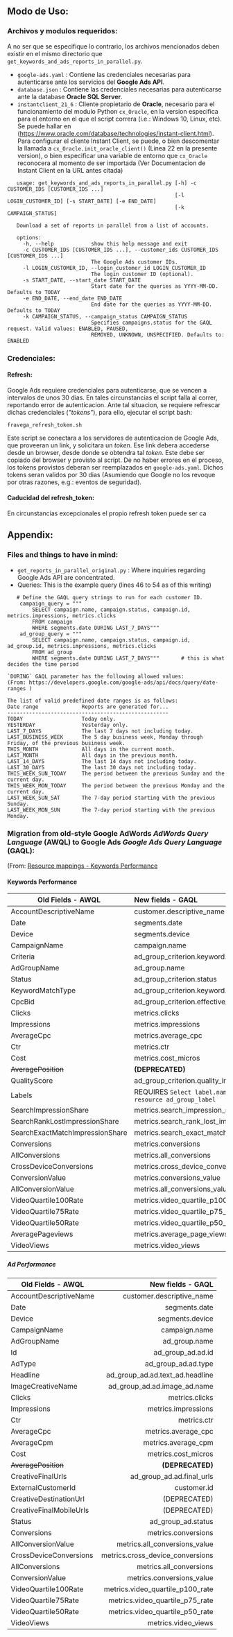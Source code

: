 ## Modo de Uso:
### Archivos y modulos requeridos:
A no ser que se especifique lo contrario, los archivos mencionados deben existir en el mismo directorio que `get_keywords_and_ads_reports_in_parallel.py`.

 * `google-ads.yaml`     : Contiene las credenciales necesarias para autenticarse ante los servicios del __Google Ads API__.
 * `database.json`       : Contiene las credenciales necesarias para autenticarse ante la database __Oracle SQL Server__.
 * `instantclient_21_6`  : Cliente propietario de __Oracle__, necesario para el funcionamiento del modulo Python `cx_Oracle`, en la version especifica para el entorno en el que el script correra (i.e.: Windows 10, Linux, etc). Se puede hallar en (https://www.oracle.com/database/technologies/instant-client.html).
    Para configurar el cliente Instant Client, se puede, o bien descomentar la llamada a `cx_Oracle.init_oracle_client()` (Linea 22 en la presente version), o bien especificar una variable de entorno que `cx_Oracle` reconocera al momento de ser importada (Ver Documentacion de Instant Client en la URL antes citada)
 
 ```
    usage: get_keywords_and_ads_reports_in_parallel.py [-h] -c CUSTOMER_IDS [CUSTOMER_IDS ...]
                                                       [-l LOGIN_CUSTOMER_ID] [-s START_DATE] [-e END_DATE]
                                                       [-k CAMPAIGN_STATUS]

    Download a set of reports in parallel from a list of accounts.

    options:
      -h, --help            show this help message and exit
      -c CUSTOMER_IDS [CUSTOMER_IDS ...], --customer_ids CUSTOMER_IDS [CUSTOMER_IDS ...]
                            The Google Ads customer IDs.
      -l LOGIN_CUSTOMER_ID, --login_customer_id LOGIN_CUSTOMER_ID
                            The login customer ID (optional).
      -s START_DATE, --start_date START_DATE
                            Start date for the queries as YYYY-MM-DD. Defaults to TODAY
      -e END_DATE, --end_date END_DATE
                            End date for the queries as YYYY-MM-DD. Defaults to TODAY
      -k CAMPAIGN_STATUS, --campaign_status CAMPAIGN_STATUS
                            Specifies campaigns.status for the GAQL request. Valid values: ENABLED, PAUSED,
                            REMOVED, UNKNOWN, UNSPECIFIED. Defaults to: ENABLED
 ```

### Credenciales:
#### Refresh:
 Google Ads requiere credenciales para autenticarse, que se vencen a intervalos de unos 30 dias. En tales circunstancias el script falla al correr, reportando error de autenticacion. Ante tal situacion, se requiere refrescar dichas credenciales (_"tokens"_), para ello, ejecutar el script bash:

 `fravega_refresh_token.sh`

 Este script se conectara a los servidores de autenticacion de Google Ads, que proveeran un link, y solicitara un _token_. Ese link debera accederse desde un browser, desde donde se obtendra tal _token_. Este debe ser copiado del browser y provisto al script.
 De no haber errores en el proceso, los tokens provistos deberan ser reemplazados en `google-ads.yaml`. Dichos tokens seran validos por 30 dias (Asumiendo que Google no los revoque por otras razones, e.g.: eventos de seguridad).

#### Caducidad del refresh_token:
 En circunstancias excepcionales el propio refresh token puede ser ca

## Appendix:
### Files and things to have in mind:

 * `get_reports_in_parallel_original.py` : Where inquiries regarding Google Ads API are concentrated.
 * Queries: This is the example query (lines 46 to 54 as of this writing)

```
   # Define the GAQL query strings to run for each customer ID.
    campaign_query = """
        SELECT campaign.name, campaign.status, campaign.id, metrics.impressions, metrics.clicks
        FROM campaign
        WHERE segments.date DURING LAST_7_DAYS"""
    ad_group_query = """
        SELECT campaign.name, campaign.status, campaign.id, ad_group.id, metrics.impressions, metrics.clicks
        FROM ad_group
        WHERE segments.date DURING LAST_7_DAYS"""       # this is what decides the time period
```

    `DURING` GAQL parameter has the following allowed values:
    (From: https://developers.google.com/google-ads/api/docs/query/date-ranges )

    The list of valid predefined date ranges is as follows:
    Date range 	            Reports are generated for...
    ----------------------------------------------------
    TODAY 	                Today only.
    YESTERDAY 	            Yesterday only.
    LAST_7_DAYS 	        The last 7 days not including today.
    LAST_BUSINESS_WEEK 	    The 5 day business week, Monday through Friday, of the previous business week.
    THIS_MONTH 	            All days in the current month.
    LAST_MONTH 	            All days in the previous month.
    LAST_14_DAYS 	        The last 14 days not including today.
    LAST_30_DAYS 	        The last 30 days not including today.
    THIS_WEEK_SUN_TODAY 	The period between the previous Sunday and the current day.
    THIS_WEEK_MON_TODAY 	The period between the previous Monday and the current day.
    LAST_WEEK_SUN_SAT 	    The 7-day period starting with the previous Sunday.
    LAST_WEEK_MON_SUN 	    The 7-day period starting with the previous Monday.

### Migration from old-style **Google AdWords** *AdWords Query Language* (AWQL) to **Google Ads** *Google Ads Query Language* (GAQL):

(From: [Resource mappings - Keywords Performance](https://developers.google.com/google-ads/api/docs/migration/mapping#keywords_performance)

#### Keywords Performance
    
| Old Fields - AWQL                         | New fields - GAQL
| ----------------------------------------- |:---------------------------------------
| AccountDescriptiveName                    | customer.descriptive_name
| Date                                      | segments.date
| Device                                    | segments.device
| CampaignName                              | campaign.name
| Criteria                                  | ad_group_criterion.keyword.text
| AdGroupName                               | ad_group.name
| Status                                    | ad_group_criterion.status
| KeywordMatchType                          | ad_group_criterion.keyword.match_type
| CpcBid                                    | ad_group_criterion.effective_cpc_bid_micros
| Clicks                                    | metrics.clicks
| Impressions                               | metrics.impressions
| AverageCpc                                | metrics.average_cpc
| Ctr                                       | metrics.ctr
| Cost                                      | metrics.cost_micros
| ~~AveragePosition~~	                    | **(DEPRECATED)**  
| QualityScore                              | ad_group_criterion.quality_info.quality_score
| Labels    			                    | REQUIRES `Select label.name from the resource ad_group_label`
| SearchImpressionShare                     | metrics.search_impression_share
| SearchRankLostImpressionShare             | metrics.search_rank_lost_impression_share
| SearchExactMatchImpressionShare           | metrics.search_exact_match_impression_share
| Conversions                               | metrics.conversions
| AllConversions                            | metrics.all_conversions
| CrossDeviceConversions                    | metrics.cross_device_conversions     
| ConversionValue                           | metrics.conversions_value
| AllConversionValue                        | metrics.all_conversions_value
| VideoQuartile100Rate                      | metrics.video_quartile_p100_rate
| VideoQuartile75Rate                       | metrics.video_quartile_p75_rate
| VideoQuartile50Rate                       | metrics.video_quartile_p50_rate
| AveragePageviews                          | metrics.average_page_views
| VideoViews                                | metrics.video_views

##### Ad Performance
    
| Old Fields - AWQL       | New fields - GAQL                 |
| ----------------------- | ---------------------------------:|
| AccountDescriptiveName  | customer.descriptive_name         |
| Date                    | segments.date                     |
| Device                  | segments.device                   |
| CampaignName            | campaign.name                     |
| AdGroupName             | ad_group.name                     |
| Id                      | ad_group_ad.ad.id                 |
| AdType                  | ad_group_ad.ad.type               |
| Headline                | ad_group_ad.ad.text_ad.headline   |
| ImageCreativeName       | ad_group_ad.ad.image_ad.name      |
| Clicks                  | metrics.clicks                    |
| Impressions             | metrics.impressions               |
| Ctr                     | metrics.ctr                       |
| AverageCpc              | metrics.average_cpc               |
| AverageCpm              | metrics.average_cpm               |
| Cost                    | metrics.cost_micros               |
| ~~AveragePosition~~     | **(DEPRECATED)**                  |
| CreativeFinalUrls       | ad_group_ad.ad.final_urls         |
| ExternalCustomerId      | customer.id                       |
| CreativeDestinationUrl  | (DEPRECATED)                      |
| CreativeFinalMobileUrls | (DEPRECATED)                      |
| Status 	              | ad_group_ad.status                |
| Conversions             | metrics.conversions               |       
| AllConversionValue      | metrics.all_conversions_value     |       
| CrossDeviceConversions  | metrics.cross_device_conversions  |
| AllConversions          | metrics.all_conversions           |
| ConversionValue         | metrics.conversions_value         |
| VideoQuartile100Rate    | metrics.video_quartile_p100_rate  |
| VideoQuartile75Rate     | metrics.video_quartile_p75_rate   |
| VideoQuartile50Rate     | metrics.video_quartile_p50_rate   |            
| VideoViews              | metrics.video_views               |
